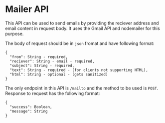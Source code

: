 # Mailer API

This API can be used to send emails by providing the reciever address and email content in request body. It uses the Gmail API and nodemailer for this purpose.

The body of request should be in `json` fromat and have following format:

```text
{
  "from": String - required,
  "reciever": String - email - required,
  "subject": String - required,
  "text": String - required - (for clients not supporting HTML),
  "html": String - optional - (gets sanitized)
}
```

The only endpoint in this API is `/mailto` and the method to be used is `POST`. Response to request has the following format:

```text
{
  "success": Boolean,
  "message": String
}
```
